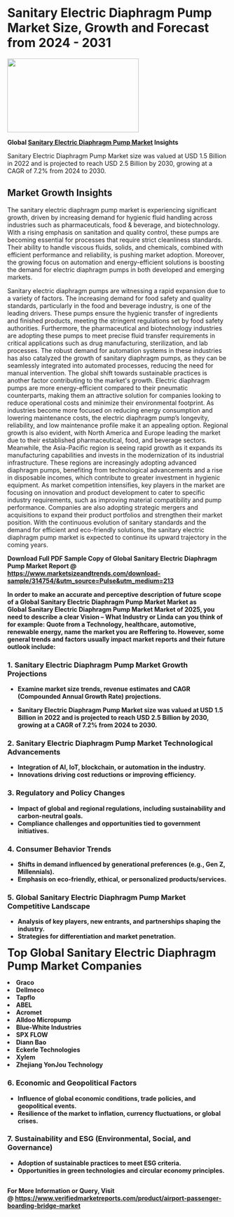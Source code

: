 <H1>Sanitary Electric Diaphragm Pump Market Size, Growth and Forecast from 2024 - 2031</H1><img class="aligncenter size-medium wp-image-584254" src="https://thirdeyenews.in/wp-content/uploads/2024/09/Global-Market-Research-300x168.jpeg" alt="" width="300" height="168" /><p><strong>Global&nbsp;<a href="https://www.marketsizeandtrends.com/download-sample/314754/&amp;utm_source=Pulse&amp;utm_medium=213">Sanitary Electric Diaphragm Pump Market</a> Insights</strong></p><p>Sanitary Electric Diaphragm Pump Market size was valued at USD 1.5 Billion in 2022 and is projected to reach USD 2.5 Billion by 2030, growing at a CAGR of 7.2% from 2024 to 2030.</p><p><h2>Market Growth Insights</h2> <p>The sanitary electric diaphragm pump market is experiencing significant growth, driven by increasing demand for hygienic fluid handling across industries such as pharmaceuticals, food & beverage, and biotechnology. With a rising emphasis on sanitation and quality control, these pumps are becoming essential for processes that require strict cleanliness standards. Their ability to handle viscous fluids, solids, and chemicals, combined with efficient performance and reliability, is pushing market adoption. Moreover, the growing focus on automation and energy-efficient solutions is boosting the demand for electric diaphragm pumps in both developed and emerging markets.</p> <p><strong></strong></p> <p>Sanitary electric diaphragm pumps are witnessing a rapid expansion due to a variety of factors. The increasing demand for food safety and quality standards, particularly in the food and beverage industry, is one of the leading drivers. These pumps ensure the hygienic transfer of ingredients and finished products, meeting the stringent regulations set by food safety authorities. Furthermore, the pharmaceutical and biotechnology industries are adopting these pumps to meet precise fluid transfer requirements in critical applications such as drug manufacturing, sterilization, and lab processes. The robust demand for automation systems in these industries has also catalyzed the growth of sanitary diaphragm pumps, as they can be seamlessly integrated into automated processes, reducing the need for manual intervention. The global shift towards sustainable practices is another factor contributing to the market's growth. Electric diaphragm pumps are more energy-efficient compared to their pneumatic counterparts, making them an attractive solution for companies looking to reduce operational costs and minimize their environmental footprint. As industries become more focused on reducing energy consumption and lowering maintenance costs, the electric diaphragm pump’s longevity, reliability, and low maintenance profile make it an appealing option. Regional growth is also evident, with North America and Europe leading the market due to their established pharmaceutical, food, and beverage sectors. Meanwhile, the Asia-Pacific region is seeing rapid growth as it expands its manufacturing capabilities and invests in the modernization of its industrial infrastructure. These regions are increasingly adopting advanced diaphragm pumps, benefiting from technological advancements and a rise in disposable incomes, which contribute to greater investment in hygienic equipment. As market competition intensifies, key players in the market are focusing on innovation and product development to cater to specific industry requirements, such as improving material compatibility and pump performance. Companies are also adopting strategic mergers and acquisitions to expand their product portfolios and strengthen their market position. With the continuous evolution of sanitary standards and the demand for efficient and eco-friendly solutions, the sanitary electric diaphragm pump market is expected to continue its upward trajectory in the coming years.</p> <p><strong></p><p><span class=""><strong>Download Full PDF Sample Copy of Global Sanitary Electric Diaphragm Pump Market Report</strong> @ <a href="https://www.marketsizeandtrends.com/download-sample/314754/&amp;utm_source=Pulse&amp;utm_medium=213" target="_blank">https://www.marketsizeandtrends.com/download-sample/314754/&amp;utm_source=Pulse&amp;utm_medium=213</a></span></p><p>In order to make an accurate and perceptive description of future scope of a Global&nbsp;Sanitary Electric Diaphragm Pump Market Market as Global&nbsp;Sanitary Electric Diaphragm Pump Market Market of 2025, you need to describe a clear Vision &ndash; What Industry or Linda can you think of for example: Quote from a Technology, healthcare, automotive, renewable energy, name the market you are Reffering to. However, some general trends and factors usually impact market reports and their future outlook include:</p><h3>1.&nbsp;<strong>Sanitary Electric Diaphragm Pump Market Growth Projections</strong></h3><ul><li>Examine market size trends, revenue estimates and CAGR (Compounded Annual Growth Rate) projections.</li><li><p>Sanitary Electric Diaphragm Pump Market size was valued at USD 1.5 Billion in 2022 and is projected to reach USD 2.5 Billion by 2030, growing at a CAGR of 7.2% from 2024 to 2030.</p></li></ul><h3>2.&nbsp;<strong>Sanitary Electric Diaphragm Pump Market Technological Advancements</strong></h3><ul><li>Integration of AI, IoT, blockchain, or automation in the industry.</li><li>Innovations driving cost reductions or improving efficiency.</li></ul><h3>3.&nbsp;<strong>Regulatory and Policy Changes</strong></h3><ul><li>Impact of global and regional regulations, including sustainability and carbon-neutral goals.</li><li>Compliance challenges and opportunities tied to government initiatives.</li></ul><h3>4.&nbsp;<strong>Consumer Behavior Trends</strong></h3><ul><li>Shifts in demand influenced by generational preferences (e.g., Gen Z, Millennials).</li><li>Emphasis on eco-friendly, ethical, or personalized products/services.</li></ul><h3>5.&nbsp;<strong>Global Sanitary Electric Diaphragm Pump Market Competitive Landscape</strong></h3><ul><li>Analysis of key players, new entrants, and partnerships shaping the industry.</li><li>Strategies for differentiation and market penetration.</li></ul><p data-pm-slice="1 1 []"><span style="color: inherit; font-family: inherit; font-size: 25px;">Top Global Sanitary Electric Diaphragm Pump Market Companies</span></p><div class="" data-test-id=""><p><li>Graco</li><li> Dellmeco</li><li> Tapflo</li><li> ABEL</li><li> Acromet</li><li> Alldoo Micropump</li><li> Blue-White Industries</li><li> SPX FLOW</li><li> Diann Bao</li><li> Eckerle Technologies</li><li> Xylem</li><li> Zhejiang YonJou Technology</li></p></div><h3>6.&nbsp;<strong>Economic and Geopolitical Factors</strong></h3><ul><li>Influence of global economic conditions, trade policies, and geopolitical events.</li><li>Resilience of the market to inflation, currency fluctuations, or global crises.</li></ul><h3>7.&nbsp;<strong>Sustainability and ESG (Environmental, Social, and Governance)</strong></h3><ul><li>Adoption of sustainable practices to meet ESG criteria.</li><li>Opportunities in green technologies and circular economy principles.</li></ul><h2><strong style="font-size: 14px;">For More Information or Query, Visit @&nbsp;</strong><a style="background-color: #ffffff; font-size: 14px;" href="https://www.marketsizeandtrends.com/report/sanitary-electric-diaphragm-pump-market/" target="_blank">https://www.verifiedmarketreports.com/product/airport-passenger-boarding-bridge-market</a></h2>
